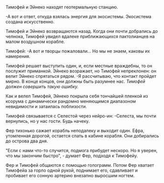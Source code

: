 Тимофей и Эйнеко находят геотермальную станцию. 

-А вот и ответ, откуда взялась энергия для экосистемы. Экосистема создана искусственно. 

Тимофей и Эйнеко возвращаются назад. Когда они почти добрались до челнока, Тимофей увидел вдалеке приближающихся пактолианцев на малом воздушном корабле.

Тимофей:
-А вот и творцы пожаловали... Но мы не знаем, каковы их намерения.

Тимофей решает выступить один, и, если местные враждебны, то он послужит приманкой. Эйнеко возражает, но Тимофей непреклонен: он велит Эйнеко спрятаться рядом.
-Я рассчитываю, что контакт пройдет мирно. В конце концов, они должны быть разумнее нас.
*Тимофей должен совершить такую ошибку.* 

Как и велел Тимофей, Эйнеко покрыла себя тончайшей пленкой из ксорума с динамически рандомно меняющимся диапазоном невидимости и затаилась поблизости. 

Тимофей связывается с Селестой через нейро-ин:
-Селеста, мы почти вернулись, но у нас гости. Будь начеку. 

Фер тихонько сажает корабль неподалеку и выходит один. Ефра, утомленная дорогой, остается спать в кабине корабля. Они добирались до острова два дня. 

"Если с нами что-то случится, подмога прибудет нескоро. Но я уверен, что мы закончим быстро", - думает Фер, подходя к Тимофейу.

Фер и Тимофей общаются с помощью голограмм. Потом Фер хватает Тимофейа за горло одной рукой, поднимает его, сдавливает и пробивает его сонную артерию внезапно выросшим ногтем. 